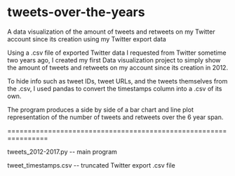# tweets-over-the-years

A data visualization of the amount of tweets and retweets on my Twitter account since its creation using my Twitter export data

Using a .csv file of exported Twitter data I requested from Twitter sometime two years ago, I created my first Data visualization project to simply show the amount of tweets and retweets on my account since its creation in 2012.

To hide info such as tweet IDs, tweet URLs, and the tweets themselves from the .csv, I used pandas to convert the timestamps column into a .csv of its own.

The program produces a side by side of a bar chart and line plot representation of the number of tweets and retweets over the 6 year span.

================================================================

tweets_2012-2017.py   -- main program

tweet_timestamps.csv  -- truncated Twitter export .csv file
